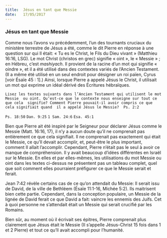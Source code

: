 ```yaml
---
title:  Jésus en tant que Messie
date:   17/05/2017
---
```


### Jésus en tant que Messie

Comme nous l’avons vu précédemment, l’un des tournants cruciaux du  ministère terrestre de Jésus a été, comme le dit Pierre en réponse à une  question sur qui Il était: « Tu es le Christ, le Fils du Dieu vivant » (Matthieu  16:16, LSG). Le mot Christ (christos en grec) signifie « oint », le « Messie » ;  en Hébreu, c’est *mashiyach*. Il provient de la racine d’un mot qui signifie «  oindre », et il a été utilisé dans des contextes variés de l’Ancien Testament. (Il  a même été utilisé en un seul endroit pour désigner un roi païen, Cyrus [voir  Ésaïe 45 : 1].) Ainsi, lorsque Pierre a appelé Jésus le Christ, il utilisait un mot  qui exprime un idéal dérivé des Écritures hébraïques. 

`Lisez les textes suivants dans l’Ancien Testament qui utilisent le mot Messie  ou oint. Qu’est-ce que le contexte nous enseigne sur tout ce que cela  signifie? Comment Pierre pouvait-il avoir compris ce que cela signifiait quand  il a appelé Jésus le Messie? 
Ps. 2:2`

`Ps. 18:50`
`Dan. 9:25`
`1 Sam. 24:6`
`Esa. 45:1`

Bien que Pierre ait été inspiré par le Seigneur pour déclarer Jésus comme le  Messie (Matt. 16:16, 17), il n’y a aucun doute qu’il ne comprenait pas  entièrement ce que cela signifiait. Il ne comprenait pas exactement qui était  le Messie, ce qu’Il devait accomplir, et, peut-être le plus important, comment  Il allait l’accomplir. Cependant, Pierre n’était pas le seul à avoir ce manque de  compréhension. Il y avait beaucoup d’idées différentes en Israël sur le  Messie. En elles et par elles-mêmes, les utilisations du mot Messie ou oint  dans les textes ci-dessus ne présentent pas un tableau complet, quel que soit  comment elles pourraient préfigurer ce que le Messie serait et ferait. 

Jean 7:42 révèle certains cas de ce qu’on attendait du Messie: Il serait issu de  David, de la ville de Bethléem (Ésaïe 11:1-16, Michée 5:2). Ils maitrisent bien  cette partie. Cependant, dans la conception populaire, un Messie de la lignée  de David ferait ce que David a fait: vaincre les ennemis des Juifs. Cet à quoi  personne ne s’attendait était un Messie qui serait crucifié par les Romains. 

Bien sûr, au moment où il écrivait ses épitres, Pierre comprenait plus  clairement que Jésus était le Messie (Il s’appelle Jésus-Christ 15 fois dans 1  et 2 Pierre) et tout ce qu’Il avait accompli pour l’humanité. 